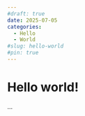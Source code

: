 ```yaml
---
#draft: true 
date: 2025-07-05 
categories:
  - Hello
  - World
#slug: hello-world
#pin: true
---
```


# Hello world!
...